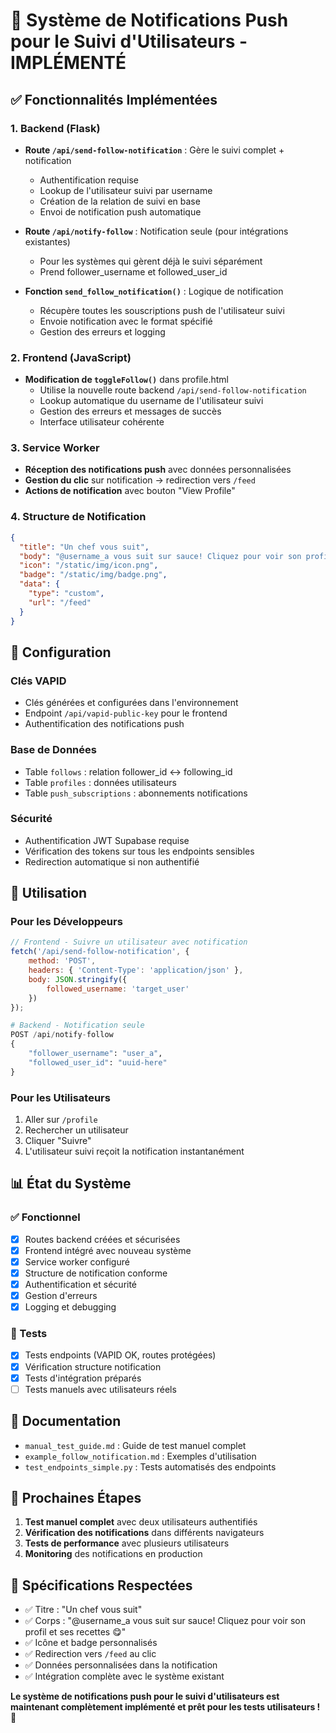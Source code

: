 # 🎉 Système de Notifications Push pour le Suivi d'Utilisateurs - IMPLÉMENTÉ

## ✅ Fonctionnalités Implémentées

### 1. Backend (Flask)
- **Route `/api/send-follow-notification`** : Gère le suivi complet + notification
  - Authentification requise 
  - Lookup de l'utilisateur suivi par username
  - Création de la relation de suivi en base
  - Envoi de notification push automatique

- **Route `/api/notify-follow`** : Notification seule (pour intégrations existantes)
  - Pour les systèmes qui gèrent déjà le suivi séparément
  - Prend follower_username et followed_user_id

- **Fonction `send_follow_notification()`** : Logique de notification
  - Récupère toutes les souscriptions push de l'utilisateur suivi
  - Envoie notification avec le format spécifié
  - Gestion des erreurs et logging

### 2. Frontend (JavaScript)
- **Modification de `toggleFollow()`** dans profile.html
  - Utilise la nouvelle route backend `/api/send-follow-notification`
  - Lookup automatique du username de l'utilisateur suivi
  - Gestion des erreurs et messages de succès
  - Interface utilisateur cohérente

### 3. Service Worker
- **Réception des notifications push** avec données personnalisées
- **Gestion du clic** sur notification → redirection vers `/feed`
- **Actions de notification** avec bouton "View Profile"

### 4. Structure de Notification
```json
{
  "title": "Un chef vous suit",
  "body": "@username_a vous suit sur sauce! Cliquez pour voir son profil et ses recettes 😋",
  "icon": "/static/img/icon.png",
  "badge": "/static/img/badge.png",
  "data": {
    "type": "custom",
    "url": "/feed"
  }
}
```

## 🔧 Configuration

### Clés VAPID
- Clés générées et configurées dans l'environnement
- Endpoint `/api/vapid-public-key` pour le frontend
- Authentification des notifications push

### Base de Données
- Table `follows` : relation follower_id ↔ following_id
- Table `profiles` : données utilisateurs
- Table `push_subscriptions` : abonnements notifications

### Sécurité
- Authentification JWT Supabase requise
- Vérification des tokens sur tous les endpoints sensibles
- Redirection automatique si non authentifié

## 🚀 Utilisation

### Pour les Développeurs
```javascript
// Frontend - Suivre un utilisateur avec notification
fetch('/api/send-follow-notification', {
    method: 'POST',
    headers: { 'Content-Type': 'application/json' },
    body: JSON.stringify({
        followed_username: 'target_user'
    })
});
```

```python
# Backend - Notification seule
POST /api/notify-follow
{
    "follower_username": "user_a",
    "followed_user_id": "uuid-here"
}
```

### Pour les Utilisateurs
1. Aller sur `/profile`
2. Rechercher un utilisateur 
3. Cliquer "Suivre"
4. L'utilisateur suivi reçoit la notification instantanément

## 📊 État du Système

### ✅ Fonctionnel
- [x] Routes backend créées et sécurisées
- [x] Frontend intégré avec nouveau système
- [x] Service worker configuré
- [x] Structure de notification conforme
- [x] Authentification et sécurité
- [x] Gestion d'erreurs
- [x] Logging et debugging

### 🧪 Tests
- [x] Tests endpoints (VAPID OK, routes protégées)
- [x] Vérification structure notification
- [x] Tests d'intégration préparés
- [ ] Tests manuels avec utilisateurs réels

## 📝 Documentation
- `manual_test_guide.md` : Guide de test manuel complet
- `example_follow_notification.md` : Exemples d'utilisation
- `test_endpoints_simple.py` : Tests automatisés des endpoints

## 🔄 Prochaines Étapes
1. **Test manuel complet** avec deux utilisateurs authentifiés
2. **Vérification des notifications** dans différents navigateurs
3. **Tests de performance** avec plusieurs utilisateurs
4. **Monitoring** des notifications en production

## 🎯 Spécifications Respectées
- ✅ Titre : "Un chef vous suit"
- ✅ Corps : "@username_a vous suit sur sauce! Cliquez pour voir son profil et ses recettes 😋"
- ✅ Icône et badge personnalisés
- ✅ Redirection vers `/feed` au clic
- ✅ Données personnalisées dans la notification
- ✅ Intégration complète avec le système existant

**Le système de notifications push pour le suivi d'utilisateurs est maintenant complètement implémenté et prêt pour les tests utilisateurs ! 🚀**
